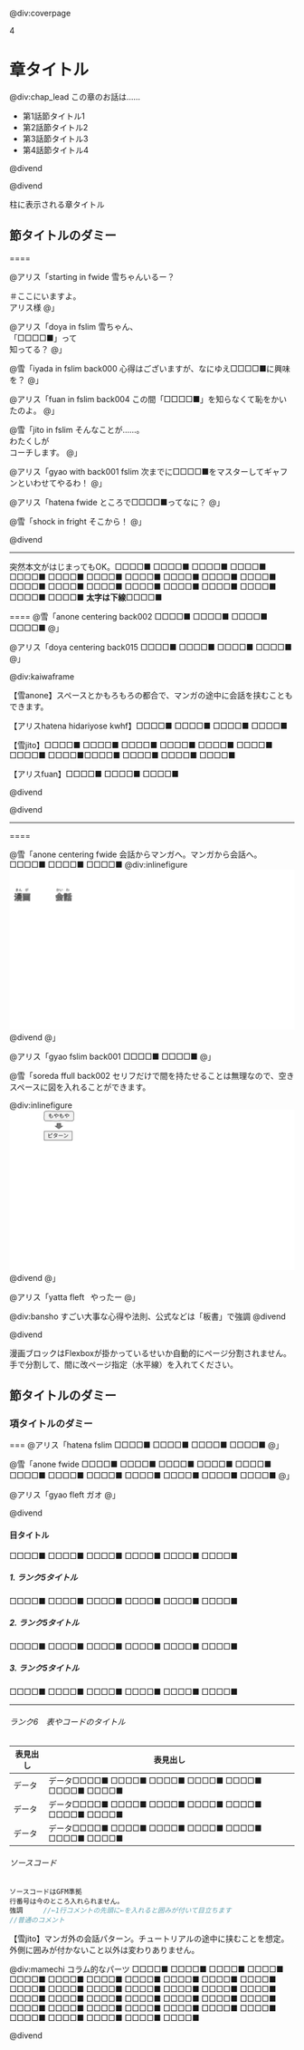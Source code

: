 @div:coverpage
<div class="chap_num">4</div>

# 章タイトル

@div:chap_lead
この章のお話は……

- <span class="tobira_num">第1話</span>節タイトル1
- <span class="tobira_num">第2話</span>節タイトル2
- <span class="tobira_num">第3話</span>節タイトル3
- <span class="tobira_num">第4話</span>節タイトル4

@divend

@divend

<p id="pagetitle">柱に表示される章タイトル</a>

## 節タイトルのダミー


====

@アリス「starting in fwide
雪ちゃんいるー？

＃ここにいますよ。<br>アリス様
@」


@アリス「doya in fslim
雪ちゃん、<br>「□□□□■」って<br>知ってる？
@」

@雪「iyada in fslim back000
心得はございますが、なにゆえ□□□□■に興味を？
@」

@アリス「fuan in fslim back004
この間「□□□□■」を知らなくて恥をかいたのよ。
@」

@雪「jito in fslim
そんなことが……。<br>
わたくしが<br>
コーチします。
@」

@アリス「gyao with back001 fslim
次までに□□□□■をマスターしてギャフンといわせてやるわ！
@」

@アリス「hatena fwide
ところで□□□□■ってなに？
@」

@雪「shock in fright
そこから！
@」

@divend

---


突然本文がはじまってもOK。□□□□■ □□□□■ □□□□■ □□□□■ □□□□■ □□□□■ □□□□■ □□□□■ □□□□■ □□□□■ □□□□■ □□□□■ □□□□■ □□□□■ □□□□■ □□□□■ □□□□■ □□□□■ □□□□■ □□□□■ **太字は下線**□□□□■


====
@雪「anone centering back002
□□□□■ □□□□■ □□□□■ □□□□■
@」

@アリス「doya centering back015
□□□□■ □□□□■ □□□□■ □□□□■
@」

@div:kaiwaframe

【雪anone】スペースとかもろもろの都合で、マンガの途中に会話を挟むこともできます。

【アリスhatena hidariyose kwhf】□□□□■ □□□□■ □□□□■ □□□□■

【雪jito】□□□□■ □□□□■ □□□□■ □□□□■ □□□□■ □□□□■ □□□□■ □□□□■□□□□■ □□□□■ □□□□■ □□□□■

【アリスfuan】□□□□■ □□□□■ □□□□■

@divend

@divend

---

====

@雪「anone centering fwide
会話からマンガへ。マンガから会話へ。□□□□■ □□□□■ □□□□■
@div:inlinefigure
![](chap4img/chap4zu/chap4zu2.svg?svgimg=70,70,30,-1,-8)
@divend
@」

@アリス「gyao fslim back001
□□□□■ □□□□■
@」

@雪「soreda ffull back002
セリフだけで間を持たせることは無理なので、空きスペースに図を入れることができます。

@div:inlinefigure
![](chap4img/chap4zu/chap4zu3.svg?svgimg=40,80,30,30,8)
@divend
@」

@アリス「yatta fleft
&ensp;やったー
@」

@div:bansho
すごい大事な心得や法則、公式などは「板書」で強調
@divend

@divend

漫画ブロックはFlexboxが掛かっているせいか自動的にページ分割されません。手で分割して、間に改ページ指定（水平線）を入れてください。


## 節タイトルのダミー

### 項タイトルのダミー

===
@アリス「hatena fslim
□□□□■ □□□□■ □□□□■ □□□□■
@」

@雪「anone fwide
□□□□■ □□□□■ □□□□■ □□□□■
□□□□■ □□□□■ □□□□■ □□□□■
□□□□■ □□□□■ □□□□■ □□□□■
@」

@アリス「gyao fleft
ガオ
@」

@divend


#### 目タイトル
□□□□■ □□□□■ □□□□■ □□□□■ □□□□■ □□□□■

##### 1. ランク5タイトル
□□□□■ □□□□■ □□□□■ □□□□■ □□□□■ □□□□■

##### 2. ランク5タイトル
□□□□■ □□□□■ □□□□■ □□□□■ □□□□■ □□□□■


##### 3. ランク5タイトル
□□□□■ □□□□■ □□□□■ □□□□■ □□□□■ □□□□■

---

###### ランク6　表やコードのタイトル
|表見出し |表見出し
|--|--
|データ | データ□□□□■ □□□□■ □□□□■ □□□□■ □□□□■ □□□□■ □□□□■
|データ | データ□□□□■ □□□□■ □□□□■ □□□□■ □□□□■ □□□□■ □□□□■
|データ | データ□□□□■ □□□□■ □□□□■ □□□□■ □□□□■ □□□□■ □□□□■

###### ソースコード
```js
ソースコードはGFM準拠
行番号は今のところ入れられません。
強調     //←1行コメントの先頭に←を入れると囲みが付いて目立ちます
//普通のコメント
```

【雪jito】マンガ外の会話パターン。チュートリアルの途中に挟むことを想定。外側に囲みが付かないこと以外は変わりありません。

@div:mamechi
コラム的なパーツ □□□□■ □□□□■ □□□□■ □□□□■ □□□□■ □□□□■ □□□□■ □□□□■ □□□□■ □□□□■ □□□□■ □□□□■ □□□□■ □□□□■ □□□□■ □□□□■ □□□□■ □□□□■ □□□□■ □□□□■ □□□□■ □□□□■ □□□□■ □□□□■ □□□□■ □□□□■ □□□□■ □□□□■ □□□□■ □□□□■ □□□□■ □□□□■ □□□□■ □□□□■ □□□□■ □□□□■ □□□□■

@divend
